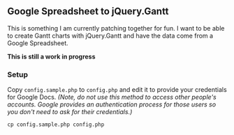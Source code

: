 ## Google Spreadsheet to jQuery.Gantt

This is something I am currently patching together for fun.  I want to be able to create Gantt charts with jQuery.Gantt and have the data come from a Google Spreadsheet.

**This is still a work in progress**

### Setup

Copy `config.sample.php` to `config.php` and edit it to provide your credentials for Google Docs. _(Note, do not use this method to access other people's accounts. Google provides an authentication process for those users so you don't need to ask for their credentials.)_

`cp config.sample.php config.php`